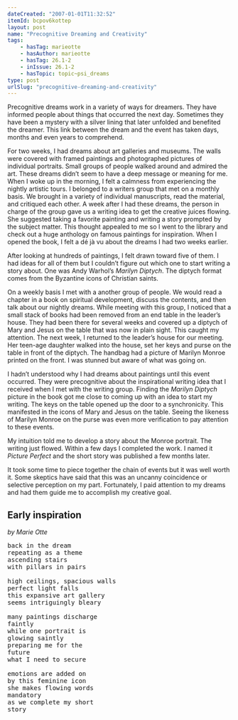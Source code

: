 ```yaml
---
dateCreated: "2007-01-01T11:32:52"
itemId: bcpov6kottep
layout: post
name: "Precognitive Dreaming and Creativity"
tags:
    - hasTag: marieotte
    - hasAuthor: marieotte
    - hasTag: 26.1-2
    - inIssue: 26.1-2
    - hasTopic: topic~psi_dreams
type: post
urlSlug: "precognitive-dreaming-and-creativity"
---
```


Precognitive dreams work in a variety of ways for dreamers. They have informed people about things that occurred the next day. Sometimes they have been a mystery with a silver lining that later unfolded and benefited the dreamer. This link between the dream and the event has taken days, months and even years to comprehend.

For two weeks, I had dreams about art galleries and museums. The walls were covered with framed paintings and photographed pictures of individual portraits. Small groups of people walked around and admired the art. These dreams didn’t seem to have a deep message or meaning for me. When I woke up in the morning, I felt a calmness from experiencing the nightly artistic tours. I belonged to a writers group that met on a monthly basis. We brought in a variety of individual manuscripts, read the material, and critiqued each other. A week after I had these dreams, the person in charge of the group gave us a writing idea to get the creative juices flowing. She suggested taking a favorite painting and writing a story prompted by the subject matter. This thought appealed to me so I went to the library and check out a huge anthology on famous paintings for inspiration. When I opened the book, I felt a dé jà vu about the dreams I had two weeks earlier.

After looking at hundreds of paintings, I felt drawn toward five of them. I had ideas for all of them but I couldn’t figure out which one to start writing a story about. One was Andy Warhol’s _Marilyn Diptych_. The diptych format comes from the Byzantine icons of Christian saints.

On a weekly basis I met with a another group of people. We would read a chapter in a book on spiritual development, discuss the contents, and then talk about our nightly dreams. While meeting with this group, I noticed that a small stack of books had been removed from an end table in the leader’s house. They had been there for several weeks and covered up a diptych of Mary and Jesus on the table that was now in plain sight. This caught my attention. The next week, I returned to the leader’s house for our meeting. Her teen-age daughter walked into the house, set her keys and purse on the table in front of the diptych. The handbag had a picture of Marilyn Monroe printed on the front. I was stunned but aware of what was going on.

I hadn’t understood why I had dreams about paintings until this event occurred. They were precognitive about the inspirational writing idea that I received when I met with the writing group. Finding the _Marilyn Diptych_ picture in the book got me close to coming up with an idea to start my writing. The keys on the table opened up the door to a synchronicity. This manifested in the icons of Mary and Jesus on the table. Seeing the likeness of Marilyn Monroe on the purse was even more verification to pay attention to these events.

My intuition told me to develop a story about the Monroe portrait. The writing just flowed. Within a few days I completed the work. I named it _Picture Perfect_ and the short story was published a few months later.

It took some time to piece together the chain of events but it was well worth it. Some skeptics have said that this was an uncanny coincidence or selective perception on my part. Fortunately, I paid attention to my dreams and had them guide me to accomplish my creative goal.

## Early inspiration

_by Marie Otte_

<pre>
back in the dream
repeating as a theme
ascending stairs
with pillars in pairs

high ceilings, spacious walls
perfect light falls
this expansive art gallery
seems intriguingly bleary

many paintings discharge
faintly
while one portrait is
glowing saintly
preparing me for the
future
what I need to secure

emotions are added on
by this feminine icon
she makes flowing words
mandatory
as we complete my short
story
</pre>
